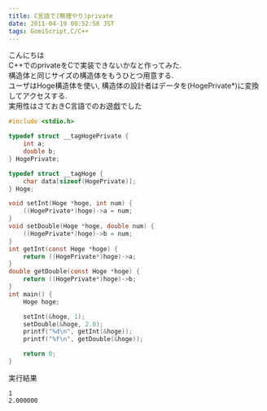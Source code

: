 ```yaml
---
title: C言語で(無理やり)private
date: 2011-04-19 00:52:58 JST
tags: GomiScript,C/C++
---
```


こんにちは  
C++でのprivateをCで実装できないかなと作ってみた.  
構造体と同じサイズの構造体をもうひとつ用意する.  
ユーザはHoge構造体を使い, 構造体の設計者はデータを(HogePrivate*)に変換してアクセスする.  
実用性はさておきC言語でのお遊戯でした

```c
#include <stdio.h>

typedef struct __tagHogePrivate {
	int a;
	double b;
} HogePrivate;

typedef struct __tagHoge {
	char data[sizeof(HogePrivate)];
} Hoge;

void setInt(Hoge *hoge, int num) {
	((HogePrivate*)hoge)->a = num;
}
void setDouble(Hoge *hoge, double num) {
	((HogePrivate*)hoge)->b = num;
}
int getInt(const Hoge *hoge) {
	return ((HogePrivate*)hoge)->a;
}
double getDouble(const Hoge *hoge) {
	return ((HogePrivate*)hoge)->b;
}
int main() {
	Hoge hoge;

	setInt(&hoge, 1);
	setDouble(&hoge, 2.0);
	printf("%d\n", getInt(&hoge));
	printf("%f\n", getDouble(&hoge));

	return 0;
}
```

実行結果

```
1
2.000000
```

